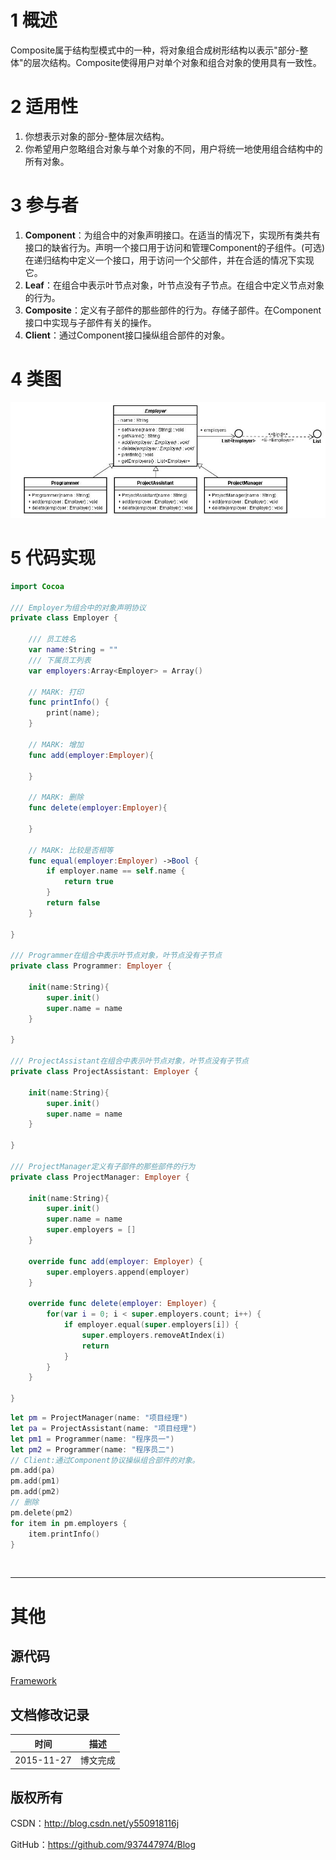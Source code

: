 # 1 概述

Composite属于结构型模式中的一种，将对象组合成树形结构以表示"部分-整体"的层次结构。Composite使得用户对单个对象和组合对象的使用具有一致性。

# 2 适用性

1. 你想表示对象的部分-整体层次结构。
2. 你希望用户忽略组合对象与单个对象的不同，用户将统一地使用组合结构中的所有对象。

# 3 参与者

1. **Component**：为组合中的对象声明接口。在适当的情况下，实现所有类共有接口的缺省行为。声明一个接口用于访问和管理Component的子组件。(可选)在递归结构中定义一个接口，用于访问一个父部件，并在合适的情况下实现它。
2. **Leaf**：在组合中表示叶节点对象，叶节点没有子节点。在组合中定义节点对象的行为。
3. **Composite**：定义有子部件的那些部件的行为。存储子部件。在Component接口中实现与子部件有关的操作。
4. **Client**：通过Component接口操纵组合部件的对象。

# 4 类图

![DDl-1](https://raw.githubusercontent.com/937447974/Blog/master/Resources/2015112708.png)

# 5 代码实现

```swift
import Cocoa

/// Employer为组合中的对象声明协议
private class Employer {
    
    /// 员工姓名
    var name:String = ""
    /// 下属员工列表
    var employers:Array<Employer> = Array()
    
    // MARK: 打印
    func printInfo() {
        print(name);
    }
    
    // MARK: 增加
    func add(employer:Employer){
        
    }
    
    // MARK: 删除
    func delete(employer:Employer){
        
    }
    
    // MARK: 比较是否相等
    func equal(employer:Employer) ->Bool {
        if employer.name == self.name {
            return true
        }
        return false
    }
    
}

/// Programmer在组合中表示叶节点对象，叶节点没有子节点
private class Programmer: Employer {
    
    init(name:String){
        super.init()
        super.name = name
    }
    
}

/// ProjectAssistant在组合中表示叶节点对象，叶节点没有子节点
private class ProjectAssistant: Employer {
    
    init(name:String){
        super.init()
        super.name = name
    }
    
}

/// ProjectManager定义有子部件的那些部件的行为
private class ProjectManager: Employer {
    
    init(name:String){
        super.init()
        super.name = name
        super.employers = []
    }
    
    override func add(employer: Employer) {
        super.employers.append(employer)
    }
    
    override func delete(employer: Employer) {
        for(var i = 0; i < super.employers.count; i++) {
            if employer.equal(super.employers[i]) {
                super.employers.removeAtIndex(i)
                return
            }
        }
    }
    
}
```

```swift
let pm = ProjectManager(name: "项目经理")
let pa = ProjectAssistant(name: "项目经理")
let pm1 = Programmer(name: "程序员一")
let pm2 = Programmer(name: "程序员二")
// Client:通过Component协议操纵组合部件的对象。
pm.add(pa)
pm.add(pm1)
pm.add(pm2)
// 删除
pm.delete(pm2)
for item in pm.employers {
    item.printInfo()
}
```

&#160;

----------

# 其他

## 源代码

[Framework](https://github.com/937447974/Framework)

## 文档修改记录

| 时间 | 描述 |
| ---- | ---- |
| 2015-11-27 | 博文完成 |

## 版权所有

CSDN：http://blog.csdn.net/y550918116j

GitHub：https://github.com/937447974/Blog